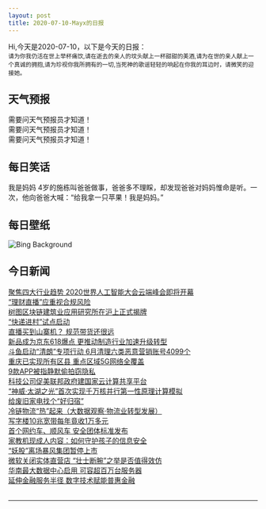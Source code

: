 ```yaml
---
layout: post
title: 2020-07-10-Mayx的日报
---
```


Hi,今天是2020-07-10，以下是今天的日报：<br><small>
请为你我仍活在世上举杯痛饮,请在逝去的亲人的坟头献上一杯甜甜的美酒,请为在世的亲人献上一个真诚的拥抱,请为珍视你我所拥有的一切,当死神的歌谣轻轻的响起在你我的耳边时，请微笑的迎接她。</small><!--more-->
## 天气预报
需要问天气预报员才知道！<br>需要问天气预报员才知道！<br>需要问天气预报员才知道！
## 每日笑话
我是妈妈 4岁的施栋叫爸爸做事，爸爸多不理睬，却发现爸爸对妈妈惟命是听。一次，他向爸爸大喊：“给我拿一只苹果！我是妈妈。”
## 每日壁纸
![Bing Background](https://cn.bing.com/th?id=OHR.ColoradoColumbine_EN-US9097456615_1920x1080.jpg&rf=LaDigue_1920x1080.jpg&pid=hp "American Basin in southern Colorado's San Juan Mountains (© Blaine Harrington III/Alamy)")
## 今日新闻

[聚焦四大行业趋势 2020世界人工智能大会云端峰会即将开幕](http://it.people.com.cn/n1/2020/0708/c1009-31775160.html)   
[“理财直播”应重视合规风险](http://it.people.com.cn/n1/2020/0708/c1009-31775650.html)   
[树图区块链建筑业应用研究所在沪上正式揭牌](http://it.people.com.cn/n1/2020/0708/c1009-31776176.html)   
[“快递进村”试点启动](http://it.people.com.cn/n1/2020/0709/c1009-31776592.html)   
[直播买到山寨机？ 规范带货还很远](http://it.people.com.cn/n1/2020/0709/c1009-31776816.html)   
[新品成为京东618爆点 更推动制造行业加速升级转型](http://it.people.com.cn/n1/2020/0708/c1009-31776172.html)   
[斗鱼启动“清朗”专项行动 6月清理六类恶意营销账号4099个](http://it.people.com.cn/n1/2020/0708/c1009-31776171.html)   
[重庆已实现所有区县 重点区域5G网络全覆盖](http://it.people.com.cn/n1/2020/0709/c1009-31776637.html)   
[9款APP被指静默偷拍窃隐私](http://it.people.com.cn/n1/2020/0708/c1009-31775671.html)   
[科技公司促美联邦政府建国家云计算共享平台](http://it.people.com.cn/n1/2020/0709/c1009-31776656.html)   
[“神威·太湖之光”首次实现千万核并行第一性原理计算模拟](http://it.people.com.cn/n1/2020/0709/c1009-31776615.html)   
[给废旧家电找个“好归宿”](http://it.people.com.cn/n1/2020/0708/c1009-31775651.html)   
[冷链物流“热”起来（大数据观察·物流业转型发展）](http://it.people.com.cn/n1/2020/0709/c1009-31776593.html)   
[写字楼10兆宽带每年竟收1万多元](http://it.people.com.cn/n1/2020/0708/c1009-31775666.html)   
[首个网约车、顺风车 安全团体标准发布](http://it.people.com.cn/n1/2020/0709/c1009-31776625.html)   
[家教机现成人内容：如何守护孩子的信息安全](http://it.people.com.cn/n1/2020/0708/c1009-31775564.html)   
[“妖股”离场暴风集团暂停上市](http://it.people.com.cn/n1/2020/0708/c1009-31775569.html)   
[微软关闭实体直营店 “壮士断腕”之举是否值得效仿](http://it.people.com.cn/n1/2020/0708/c1009-31775618.html)   
[华南最大数据中心启用 可容超百万台服务器](http://it.people.com.cn/n1/2020/0708/c1009-31775622.html)   
[延伸金融服务半径 数字技术赋能普惠金融](http://it.people.com.cn/n1/2020/0708/c1009-31775623.html)   
<br />

***

<small></small>
